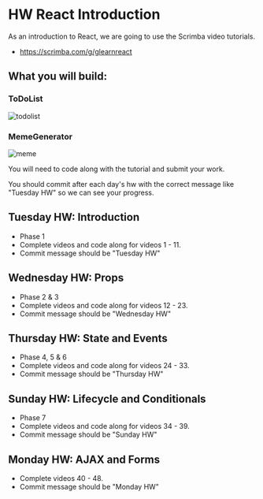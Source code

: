 # HW React Introduction

As an introduction to React, we are going to use the Scrimba video tutorials.

- https://scrimba.com/g/glearnreact

## What you will build:

### ToDoList
![todolist](https://scrimba.com/static/img/glearnreact-project-1.png)

### MemeGenerator
![meme](https://scrimba.com/static/img/glearnreact-project-2.png)

You will need to code along with the tutorial and submit your work.

You should commit after each day's hw with the correct message like "Tuesday HW" so we can see your progress.

## Tuesday HW: Introduction

- Phase 1
- Complete videos and code along for videos 1 - 11.
- Commit message should be "Tuesday HW" 

## Wednesday HW: Props

- Phase 2 & 3
- Complete videos and code along for videos 12 - 23.
- Commit message should be "Wednesday HW" 

## Thursday HW: State and Events

- Phase 4, 5 & 6
- Complete videos and code along for videos 24 - 33.
- Commit message should be "Thursday HW" 

## Sunday HW: Lifecycle and Conditionals

- Phase 7
- Complete videos and code along for videos 34 - 39.
- Commit message should be "Sunday HW" 

## Monday HW: AJAX and Forms

- Complete videos 40 - 48.
- Commit message should be "Monday HW" 

